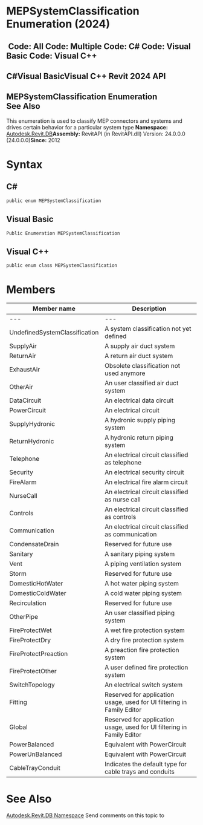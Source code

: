 # MEPSystemClassification Enumeration (2024)

﻿
 Code: All Code: Multiple Code: C# Code: Visual Basic Code: Visual C++   
---  
C#Visual BasicVisual C++
Revit 2024 API  
---  
MEPSystemClassification Enumeration  
See Also  
---  
This enumeration is used to classify MEP connectors and systems and drives certain behavior for a particular system type 
**Namespace:** [Autodesk.Revit.DB](87546ba7-461b-c646-cbb1-2cb8f5bff8b2.md "Autodesk.Revit.DB Namespace")**Assembly:** RevitAPI (in RevitAPI.dll) Version: 24.0.0.0 (24.0.0.0)**Since:** 2012 
# Syntax
C#  
---  
```text
public enum MEPSystemClassification
```
  
Visual Basic  
---  
```text
Public Enumeration MEPSystemClassification
```
  
Visual C++  
---  
```text
public enum class MEPSystemClassification
```
  
# Members
| Member name | Description |
| --- | --- |
| --- | --- |
| UndefinedSystemClassification | A system classification not yet defined |
| SupplyAir | A supply air duct system |
| ReturnAir | A return air duct system |
| ExhaustAir | Obsolete classification not used anymore |
| OtherAir | An user classified air duct system |
| DataCircuit | An electrical data circuit |
| PowerCircuit | An electrical circuit |
| SupplyHydronic | A hydronic supply piping system |
| ReturnHydronic | A hydronic return piping system |
| Telephone | An electrical circuit classified as telephone |
| Security | An electrical security circuit |
| FireAlarm | An electrical fire alarm circuit |
| NurseCall | An electrical circuit classified as nurse call |
| Controls | An electrical circuit classified as controls |
| Communication | An electrical circuit classified as communication |
| CondensateDrain | Reserved for future use |
| Sanitary | A sanitary piping system |
| Vent | A piping ventilation system |
| Storm | Reserved for future use |
| DomesticHotWater | A hot water piping system |
| DomesticColdWater | A cold water piping system |
| Recirculation | Reserved for future use |
| OtherPipe | An user classified piping system |
| FireProtectWet | A wet fire protection system |
| FireProtectDry | A dry fire protection system |
| FireProtectPreaction | A preaction fire protection system |
| FireProtectOther | A user defined fire protection system |
| SwitchTopology | An electrical switch system |
| Fitting | Reserved for application usage, used for UI filtering in Family Editor |
| Global | Reserved for application usage, used for UI filtering in Family Editor |
| PowerBalanced | Equivalent with PowerCircuit |
| PowerUnBalanced | Equivalent with PowerCircuit |
| CableTrayConduit | Indicates the default type for cable trays and conduits |

# See Also
[Autodesk.Revit.DB Namespace](87546ba7-461b-c646-cbb1-2cb8f5bff8b2.md "Autodesk.Revit.DB Namespace")
Send comments on this topic to 
